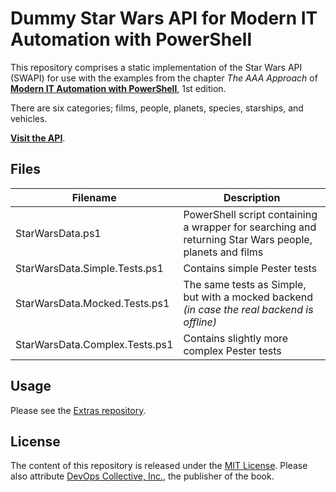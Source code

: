 # Dummy Star Wars API for Modern IT Automation with PowerShell

This repository comprises a static implementation of the Star Wars API (SWAPI) for use with the examples from the chapter _The AAA Approach_ of [**Modern IT Automation with PowerShell**](https://leanpub.com/modernautomationwithpowershell), 1st edition.

There are six categories; films, people, planets, species, starships, and vehicles.

[**Visit the API**](https://thefreeman193.github.io/mita-swapi/api).

## Files

| Filename | Description |
|---|---|
|StarWarsData.ps1|PowerShell script containing a wrapper for searching and returning Star Wars people, planets and films|
|StarWarsData.Simple.Tests.ps1|Contains simple Pester tests|
|StarWarsData.Mocked.Tests.ps1|The same tests as Simple, but with a mocked backend _(in case the real backend is offline)_|
|StarWarsData.Complex.Tests.ps1|Contains slightly more complex Pester tests|

## Usage

Please see the [Extras repository](https://github.com/devops-collective-inc/Modern-IT-Automation-with-PowerShellExtras/edit/main/Edition-01/Starwars-Demo/README.md).

## License

The content of this repository is released under the [MIT License](./LICENSE). Please also attribute
[DevOps Collective, Inc.](https://github.com/devops-collective-inc/), the publisher of the book.
